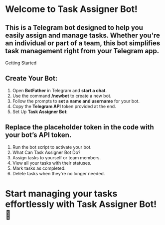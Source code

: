 # Welcome to Task Assigner Bot!

## This is a Telegram bot designed to help you easily assign and manage tasks. Whether you're an individual or part of a team, this bot simplifies task management right from your Telegram app.

Getting Started
## Create Your Bot:

1. Open **BotFather** in Telegram and **start a chat**.
2. Use the command **/newbot** to create a new bot.
3. Follow the prompts to **set a name and username** for your bot.
4. Copy the **Telegram API** token provided at the end.
5. Set Up **Task Assigner Bot**:

## Replace the placeholder token in the code with your bot’s API token.
1. Run the bot script to activate your bot.
2. What Can Task Assigner Bot Do?
3. Assign tasks to yourself or team members.
4. View all your tasks with their statuses.
5. Mark tasks as completed.
6. Delete tasks when they're no longer needed.
# Start managing your tasks effortlessly with Task Assigner Bot! 🎯
